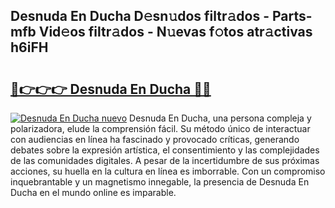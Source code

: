 ## Desnuda En Ducha D𝚎sn𝚞dos filtr𝚊dos - Parts-mfb Vid𝚎os filtr𝚊dos - N𝚞evas f𝚘tos atr𝚊ctivas h6iFH

# <h2><a href="http://mbbs0w.tromn.icu/?c=Desnuda+En+Ducha">🔗👉👉👉 Desnuda En Ducha 🔗🔗</a></h2>

[![Desnuda En Ducha nuevo](https://i.imgur.com/pEAQMta.gif)](http://mbbs0w.tromn.icu/?c=Desnuda+En+Ducha)
Desnuda En Ducha, una persona compleja y polarizadora, elude la comprensión fácil. Su método único de interactuar con audiencias en línea ha fascinado y provocado críticas, generando debates sobre la expresión artística, el consentimiento y las complejidades de las comunidades digitales. A pesar de la incertidumbre de sus próximas acciones, su huella en la cultura en línea es imborrable. Con un compromiso inquebrantable y un magnetismo innegable, la presencia de Desnuda En Ducha en el mundo online es imparable.
